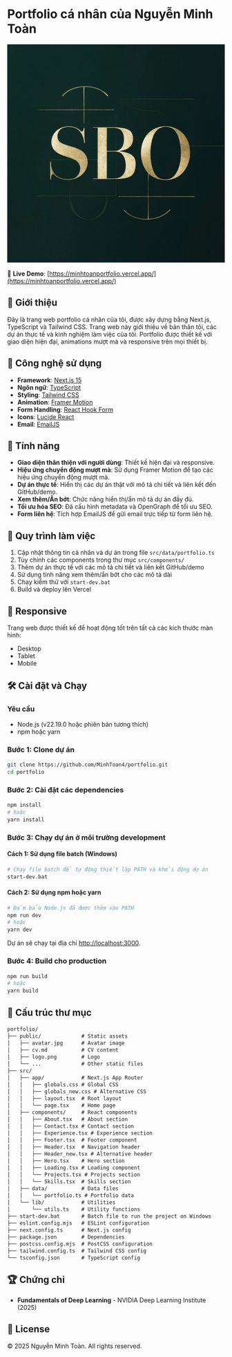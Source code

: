 # Portfolio cá nhân của Nguyễn Minh Toàn

![Nguyễn Minh Toàn Portfolio](public/avatar.jpg)

🔗 **Live Demo**: [https://minhtoanportfolio.vercel.app/](https://minhtoanportfolio.vercel.app/)

## 📝 Giới thiệu

Đây là trang web portfolio cá nhân của tôi, được xây dựng bằng Next.js, TypeScript và Tailwind CSS. Trang web này giới thiệu về bản thân tôi, các dự án thực tế và kinh nghiệm làm việc của tôi. Portfolio được thiết kế với giao diện hiện đại, animations mượt mà và responsive trên mọi thiết bị.

## 🚀 Công nghệ sử dụng

- **Framework**: [Next.js 15](https://nextjs.org/)
- **Ngôn ngữ**: [TypeScript](https://www.typescriptlang.org/)
- **Styling**: [Tailwind CSS](https://tailwindcss.com/)
- **Animation**: [Framer Motion](https://www.framer.com/motion/)
- **Form Handling**: [React Hook Form](https://react-hook-form.com/)
- **Icons**: [Lucide React](https://lucide.dev/)
- **Email**: [EmailJS](https://www.emailjs.com/)

## 🌟 Tính năng

- **Giao diện thân thiện với người dùng**: Thiết kế hiện đại và responsive.
- **Hiệu ứng chuyển động mượt mà**: Sử dụng Framer Motion để tạo các hiệu ứng chuyển động mượt mà.
- **Dự án thực tế**: Hiển thị các dự án thật với mô tả chi tiết và liên kết đến GitHub/demo.
- **Xem thêm/Ẩn bớt**: Chức năng hiển thị/ẩn mô tả dự án đầy đủ.
- **Tối ưu hóa SEO**: Đã cấu hình metadata và OpenGraph để tối ưu SEO.
- **Form liên hệ**: Tích hợp EmailJS để gửi email trực tiếp từ form liên hệ.

## 🔄 Quy trình làm việc

1. Cập nhật thông tin cá nhân và dự án trong file `src/data/portfolio.ts`
2. Tùy chỉnh các components trong thư mục `src/components/`
3. Thêm dự án thực tế với các mô tả chi tiết và liên kết GitHub/demo
4. Sử dụng tính năng xem thêm/ẩn bớt cho các mô tả dài
5. Chạy kiểm thử với `start-dev.bat`
6. Build và deploy lên Vercel

## 📱 Responsive

Trang web được thiết kế để hoạt động tốt trên tất cả các kích thước màn hình:
- Desktop
- Tablet
- Mobile

## 🛠️ Cài đặt và Chạy

### Yêu cầu

- Node.js (v22.19.0 hoặc phiên bản tương thích)
- npm hoặc yarn

### Bước 1: Clone dự án

```bash
git clone https://github.com/MinhToan4/portfolio.git
cd portfolio
```

### Bước 2: Cài đặt các dependencies

```bash
npm install
# hoặc
yarn install
```

### Bước 3: Chạy dự án ở môi trường development

#### Cách 1: Sử dụng file batch (Windows)

```bash
# Chạy file batch để tự động thiết lập PATH và khởi động dự án
start-dev.bat
```

#### Cách 2: Sử dụng npm hoặc yarn

```bash
# Đảm bảo Node.js đã được thêm vào PATH
npm run dev
# hoặc
yarn dev
```

Dự án sẽ chạy tại địa chỉ [http://localhost:3000](http://localhost:3000).

### Bước 4: Build cho production

```bash
npm run build
# hoặc
yarn build
```

## 📁 Cấu trúc thư mục

```
portfolio/
├── public/             # Static assets
│   ├── avatar.jpg      # Avatar image
│   ├── cv.md           # CV content
│   ├── logo.png        # Logo
│   └── ...             # Other static files
├── src/
│   ├── app/            # Next.js App Router
│   │   ├── globals.css # Global CSS
│   │   ├── globals_new.css # Alternative CSS
│   │   ├── layout.tsx  # Root layout
│   │   └── page.tsx    # Home page
│   ├── components/     # React components
│   │   ├── About.tsx   # About section
│   │   ├── Contact.tsx # Contact section
│   │   ├── Experience.tsx # Experience section
│   │   ├── Footer.tsx  # Footer component
│   │   ├── Header.tsx  # Navigation header
│   │   ├── Header_new.tsx # Alternative header
│   │   ├── Hero.tsx    # Hero section
│   │   ├── Loading.tsx # Loading component
│   │   └── Projects.tsx # Projects section
│   │   └── Skills.tsx  # Skills section
│   ├── data/           # Data files
│   │   └── portfolio.ts # Portfolio data
│   └── lib/            # Utilities
│       └── utils.ts    # Utility functions
├── start-dev.bat       # Batch file to run the project on Windows
├── eslint.config.mjs   # ESLint configuration
├── next.config.ts      # Next.js config
├── package.json        # Dependencies
├── postcss.config.mjs  # PostCSS configuration
├── tailwind.config.ts  # Tailwind CSS config
└── tsconfig.json       # TypeScript config
```

## 🏆 Chứng chỉ

- **Fundamentals of Deep Learning** - NVIDIA Deep Learning Institute (2025)

## 📝 License

© 2025 Nguyễn Minh Toàn. All rights reserved.

